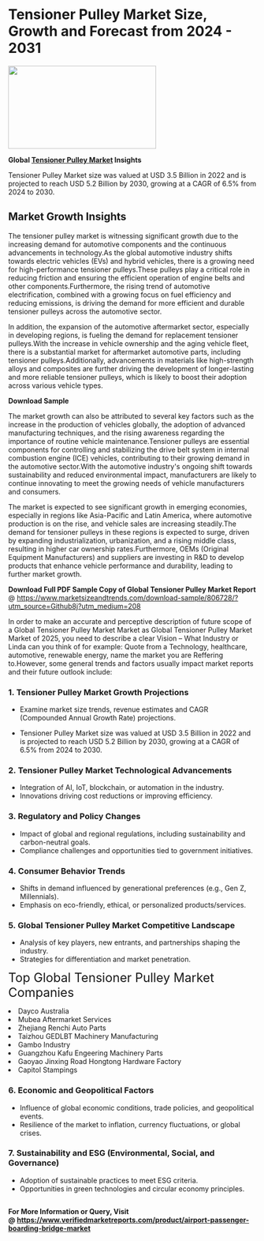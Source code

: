 <H1>Tensioner Pulley Market Size, Growth and Forecast from 2024 - 2031</H1><img class="aligncenter size-medium wp-image-584254" src="https://thirdeyenews.in/wp-content/uploads/2024/09/Global-Market-Research-300x168.jpeg" alt="" width="300" height="168" /><p><strong>Global&nbsp;<a href="https://www.marketsizeandtrends.com/download-sample/806728/?utm_source=Github8j?utm_medium=208">Tensioner Pulley Market</a> Insights</strong></p><p>Tensioner Pulley Market size was valued at USD 3.5 Billion in 2022 and is projected to reach USD 5.2 Billion by 2030, growing at a CAGR of 6.5% from 2024 to 2030.</p><p><h2>Market Growth Insights</h2> <p>The tensioner pulley market is witnessing significant growth due to the increasing demand for automotive components and the continuous advancements in technology.As the global automotive industry shifts towards electric vehicles (EVs) and hybrid vehicles, there is a growing need for high-performance tensioner pulleys.These pulleys play a critical role in reducing friction and ensuring the efficient operation of engine belts and other components.Furthermore, the rising trend of automotive electrification, combined with a growing focus on fuel efficiency and reducing emissions, is driving the demand for more efficient and durable tensioner pulleys across the automotive sector.</p> <p>In addition, the expansion of the automotive aftermarket sector, especially in developing regions, is fueling the demand for replacement tensioner pulleys.With the increase in vehicle ownership and the aging vehicle fleet, there is a substantial market for aftermarket automotive parts, including tensioner pulleys.Additionally, advancements in materials like high-strength alloys and composites are further driving the development of longer-lasting and more reliable tensioner pulleys, which is likely to boost their adoption across various vehicle types.</p> <p><strong>Download Sample</strong></p> <p>The market growth can also be attributed to several key factors such as the increase in the production of vehicles globally, the adoption of advanced manufacturing techniques, and the rising awareness regarding the importance of routine vehicle maintenance.Tensioner pulleys are essential components for controlling and stabilizing the drive belt system in internal combustion engine (ICE) vehicles, contributing to their growing demand in the automotive sector.With the automotive industry's ongoing shift towards sustainability and reduced environmental impact, manufacturers are likely to continue innovating to meet the growing needs of vehicle manufacturers and consumers.</p> <p>The market is expected to see significant growth in emerging economies, especially in regions like Asia-Pacific and Latin America, where automotive production is on the rise, and vehicle sales are increasing steadily.The demand for tensioner pulleys in these regions is expected to surge, driven by expanding industrialization, urbanization, and a rising middle class, resulting in higher car ownership rates.Furthermore, OEMs (Original Equipment Manufacturers) and suppliers are investing in R&D to develop products that enhance vehicle performance and durability, leading to further market growth.</p> <p><span class=""><strong>Download Full PDF Sample Copy of Global Tensioner Pulley Market Report</strong> @ <a href="https://www.marketsizeandtrends.com/download-sample/806728/?utm_source=Github8j?utm_medium=208" target="_blank">https://www.marketsizeandtrends.com/download-sample/806728/?utm_source=Github8j?utm_medium=208</a></span></p><p>In order to make an accurate and perceptive description of future scope of a Global&nbsp;Tensioner Pulley Market Market as Global&nbsp;Tensioner Pulley Market Market of 2025, you need to describe a clear Vision &ndash; What Industry or Linda can you think of for example: Quote from a Technology, healthcare, automotive, renewable energy, name the market you are Reffering to.However, some general trends and factors usually impact market reports and their future outlook include:</p><h3>1.&nbsp;<strong>Tensioner Pulley Market Growth Projections</strong></h3><ul><li>Examine market size trends, revenue estimates and CAGR (Compounded Annual Growth Rate) projections.</li><li><p>Tensioner Pulley Market size was valued at USD 3.5 Billion in 2022 and is projected to reach USD 5.2 Billion by 2030, growing at a CAGR of 6.5% from 2024 to 2030.</p></li></ul><h3>2.&nbsp;<strong>Tensioner Pulley Market Technological Advancements</strong></h3><ul><li>Integration of AI, IoT, blockchain, or automation in the industry.</li><li>Innovations driving cost reductions or improving efficiency.</li></ul><h3>3.&nbsp;<strong>Regulatory and Policy Changes</strong></h3><ul><li>Impact of global and regional regulations, including sustainability and carbon-neutral goals.</li><li>Compliance challenges and opportunities tied to government initiatives.</li></ul><h3>4.&nbsp;<strong>Consumer Behavior Trends</strong></h3><ul><li>Shifts in demand influenced by generational preferences (e.g., Gen Z, Millennials).</li><li>Emphasis on eco-friendly, ethical, or personalized products/services.</li></ul><h3>5.&nbsp;<strong>Global Tensioner Pulley Market Competitive Landscape</strong></h3><ul><li>Analysis of key players, new entrants, and partnerships shaping the industry.</li><li>Strategies for differentiation and market penetration.</li></ul><p data-pm-slice="1 1 []"><span style="color: inherit; font-family: inherit; font-size: 25px;">Top Global Tensioner Pulley Market Companies</span></p><div class="" data-test-id=""><p><li>Dayco Australia</li><li> Mubea Aftermarket Services</li><li> Zhejiang Renchi Auto Parts</li><li> Taizhou GEDLBT Machinery Manufacturing</li><li> Gambo Industry</li><li> Guangzhou Kafu Engeering Machinery Parts</li><li> Gaoyao Jinxing Road Hongtong Hardware Factory</li><li> Capitol Stampings</li></p></div><h3>6.&nbsp;<strong>Economic and Geopolitical Factors</strong></h3><ul><li>Influence of global economic conditions, trade policies, and geopolitical events.</li><li>Resilience of the market to inflation, currency fluctuations, or global crises.</li></ul><h3>7.&nbsp;<strong>Sustainability and ESG (Environmental, Social, and Governance)</strong></h3><ul><li>Adoption of sustainable practices to meet ESG criteria.</li><li>Opportunities in green technologies and circular economy principles.</li></ul><h2><strong style="font-size: 14px;">For More Information or Query, Visit @&nbsp;</strong><a style="background-color: #ffffff; font-size: 14px;" href="https://www.marketsizeandtrends.com/report/tensioner-pulley-market/" target="_blank">https://www.verifiedmarketreports.com/product/airport-passenger-boarding-bridge-market</a></h2>